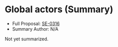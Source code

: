 # Global actors (Summary)

* Full Proposal: [SE-0316](https://github.com/apple/swift-evolution/blob/main/proposals/0316-global-actors.md)
* Summary Author: N/A

Not yet summarized.
